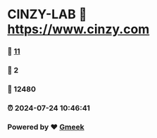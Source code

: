 # CINZY-LAB :link: https://www.cinzy.com 
### :page_facing_up: [11](https://www.cinzy.com/tag.html) 
### :speech_balloon: 2 
### :hibiscus: 12480 
### :alarm_clock: 2024-07-24 10:46:41 
### Powered by :heart: [Gmeek](https://github.com/Meekdai/Gmeek)
